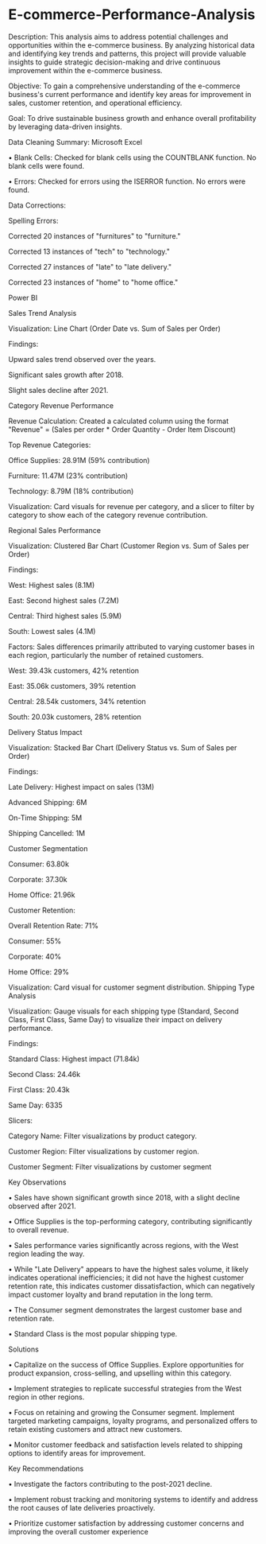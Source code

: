 # E-commerce-Performance-Analysis

Description:
This analysis aims to address potential challenges and opportunities within the e-commerce business. By analyzing historical data and identifying key trends and patterns, this project will provide valuable insights to guide strategic decision-making and drive continuous improvement within the e-commerce business.

Objective:
To gain a comprehensive understanding of the e-commerce business's current performance and identify key areas for improvement in sales, customer retention, and operational efficiency.

Goal:
To drive sustainable business growth and enhance overall profitability by leveraging data-driven insights.

Data Cleaning Summary: Microsoft Excel

•	Blank Cells: Checked for blank cells using the COUNTBLANK function. No blank cells were found.

•	Errors: Checked for errors using the ISERROR function. No errors were found.

Data Corrections: 

Spelling Errors: 

Corrected 20 instances of "furnitures" to "furniture."

Corrected 13 instances of "tech" to "technology."

Corrected 27 instances of "late" to "late delivery."

Corrected 23 instances of "home" to "home office."

Power BI 

Sales Trend Analysis

Visualization: Line Chart (Order Date vs. Sum of Sales per Order)

Findings: 

Upward sales trend observed over the years.

Significant sales growth after 2018.

Slight sales decline after 2021.


Category Revenue Performance

Revenue Calculation: Created a calculated column using the format "Revenue" = (Sales per order * Order Quantity - Order Item Discount) 

Top Revenue Categories: 

Office Supplies: 28.91M (59% contribution)

Furniture: 11.47M (23% contribution)

Technology: 8.79M (18% contribution)

Visualization: Card visuals for revenue per category, and a slicer to filter by category to show each of the category revenue contribution.

Regional Sales Performance

Visualization: Clustered Bar Chart (Customer Region vs. Sum of Sales per Order)

Findings: 

West: Highest sales (8.1M)

East: Second highest sales (7.2M)

Central: Third highest sales (5.9M)

South: Lowest sales (4.1M)

Factors: Sales differences primarily attributed to varying customer bases in each region, particularly the number of retained customers.

West: 39.43k customers, 42% retention

East: 35.06k customers, 39% retention

Central: 28.54k customers, 34% retention

South: 20.03k customers, 28% retention

Delivery Status Impact

Visualization: Stacked Bar Chart (Delivery Status vs. Sum of Sales per Order)

Findings: 

Late Delivery: Highest impact on sales (13M)

Advanced Shipping: 6M

On-Time Shipping: 5M

Shipping Cancelled: 1M

Customer Segmentation

Consumer: 63.80k

Corporate: 37.30k

Home Office: 21.96k


Customer Retention: 

Overall Retention Rate: 71%

Consumer: 55%

Corporate: 40%

Home Office: 29%

Visualization: Card visual for customer segment distribution.
Shipping Type Analysis

Visualization: Gauge visuals for each shipping type (Standard, Second Class, First Class, Same Day) to visualize their impact on delivery performance.

Findings: 

Standard Class: Highest impact (71.84k)

Second Class: 24.46k

First Class: 20.43k

Same Day: 6335

Slicers:

Category Name: Filter visualizations by product category.

Customer Region: Filter visualizations by customer region.

Customer Segment: Filter visualizations by customer segment


Key Observations

•	Sales have shown significant growth since 2018, with a slight decline observed after 2021.

•	Office Supplies is the top-performing category, contributing significantly to overall revenue.

•	Sales performance varies significantly across regions, with the West region leading the way.

•	While "Late Delivery" appears to have the highest sales volume, it likely indicates operational inefficiencies; it did not have the highest customer retention rate, this indicates customer dissatisfaction, which can negatively impact customer loyalty and brand reputation in the long term.

•	The Consumer segment demonstrates the largest customer base and retention rate.  

•	Standard Class is the most popular shipping type.



Solutions

•	Capitalize on the success of Office Supplies. Explore opportunities for product expansion, cross-selling, and upselling within this category.

•	Implement strategies to replicate successful strategies from the West region in other regions.

•	Focus on retaining and growing the Consumer segment. Implement targeted marketing campaigns, loyalty programs, and personalized offers to retain existing customers and attract new customers.

•	Monitor customer feedback and satisfaction levels related to shipping options to identify areas for improvement.


Key Recommendations

•	Investigate the factors contributing to the post-2021 decline.

•	Implement robust tracking and monitoring systems to identify and address the root causes of late deliveries proactively.

•	Prioritize customer satisfaction by addressing customer concerns and improving the overall customer experience



